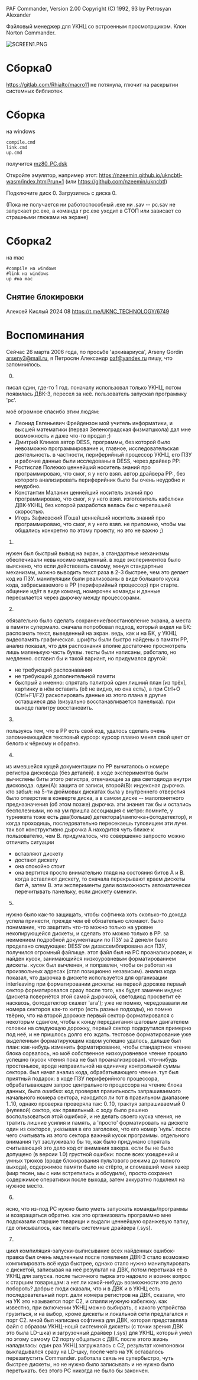PAF Commander, Version 2.00
Copyright (C) 1992, 93 by Petrosyan Alexander

Файловый менеджер для УКНЦ со встроенным просмотрщиком. Клон Norton Commander.

![SCREEN1.PNG](SCREEN1.PNG)

Сборка0
======
https://gitlab.com/Rhialto/macro11 не потянула, глючит на раскрытии системных библиотек.

Сборка
======
на windows
```
compile.cmd
link.cmd
up.cmd
```
получится [mz80_PC.dsk](mz80_PC.dsk)

Откройте эмулятор, например этот:
https://nzeemin.github.io/ukncbtl-wasm/index.html?run=1
(или https://github.com/nzeemin/ukncbtl)

Подключите диск 0.
Загрузитесь с диска 0.

(Пока не получается ни работоспособный .exe ни .sav -- pc.sav не запускает pc.exe, а команда r pc.exe уходит в СТОП или зависает со страшными глюками на экране)

Сборка2
=======
на mac
```
#compile на windows
#link на windows
up #на mac
```

Снятие блокировки
-----------------
Алексей Кислый 2024 08
https://t.me/UKNC_TECHNOLOGY/6749

Воспоминания
============

Сейчас 26 марта 2006 года, по просьбе 'архивариуса', Arseny Gordin <arseny3@mail.ru>, я
Петросян Александр <paf@yandex.ru>
пишу, что запомнилось.


0.
писал один, где-то 1 год.
поначалу использовал только УКНЦ, потом появилась ДВК-3, пересел за неё.
пользователь запускал программку 'pc'.

моё огромное спасибо этим людям:
* Леонид Евгеньевич Фрейдензон
мой учитель информатики, и высшей математики (первая Зеленоградская физматшкола)
дал мне возможность и даже что-то продал ;)
* Дмитрий Климов
автор DESS, программы, без которой было невозможно программирование и, главное,
исследовательская деятельность.
в частности, периферийный процессор УКНЦ, его ПЗУ и рабочие данные были исследованы в DESS,
через драйвер PP:
* Ростислав Полежко
ценнейший носитель знаний про программироваю, что смог, я у него взял.
автор драйвера PP:, без которого анализировать периферийник было бы очень неудобно и неудобно.
* Константин Маланин
ценнейший носитель знаний про программироваю, что смог, я у него взял.
изготовитель кабелюки ДВК-УКНЦ, без которой разработка велась бы с черепашьей скоростью.
* Игорь Зафиевский (Гоша)
ценнейший носитель знаний про программироваю, что смог, я у него взял.
не припомню, чтобы мы общались конкретно по этому проекту, но это не важно ;)

1. 
нужен был быстрый вывод на экран, а стандартные механизмы 
обеспечивали невыносимо медленный.
в ходе экспериментов было выяснено, что если действовать самому, минуя стандартные механизмы,
можно выводить текст раза в 2-3 быстрее, чем это делает код из ПЗУ.
манипуляции были реализованы в виде большого куска кода,
забрасываемого в PP (периферийный процессор) при старте.
общение идёт в виде команд, номерочек команды и данные пересылается через дырочку
между процессорами.

2.
обязательно было сделать сохранение/восстановление экрана,
а места в памяти супермало.
сначала попробовал подход, который видел на БК: распознать текст, выведенный на экран.
ведь, как и на БК, у УКНЦ видеопамять графическая.
шрифты были быстро найдены в памяти PP, анализ показал, 
что для распознания вполне достаточно просмотреть лишь маленькую часть буквы.
тесты были написаны, работало, но медленно.
оставил бы и такой вариант, но придумался другой:
* не требующий распознавания
* не требующий дополнительной памяти
* быстрый
а именно: спрятать палитрой один лишний план [из трёх],
картинку в нём оставить (её не видно, но она есть), а при Ctrl+O (Ctrl+F1/F2)
раскопировать данные из этого плана в другие оставшиеся два 
(визуально восстанавливается панелька). при выходе палитру восстановить.

3.
пользуясь тем, что в PP есть свой код, удалось сделать очень запоминающийся текстовый курсор:
курсор плавно менял свой цвет от белого к чёрному и обратно.

4.
из имевшейся куцей документации по PP вычиталось о номере регистра дисковода (без деталей).
в ходе экспериментов были вычислены биты этого регистра, отвечающие за два светодиода
внутри дисковода. один(A): защита от записи, второй(B): индексная дырочка.
кто забыл: на 5-ти дюймовых дискатах была у 
внутреннего отверстия было отверстие в конверте диска,
а в самом диске -- малопонятного предназначения (об этом позже) дырочка.
эти знания так бы и остались бесполезными,
но на ум пришла ассоциация с метро: помните, у турникета тоже есть 
два(больше) детектора(лампочка+фотодетектор), и когда проходишь, 
последовательно пересекаешь туловищем эти лучи.
так вот конструктивно дырочка A находится чуть ближе к пользователю, чем B.
придумалось, что совершенно запросто можно отличить ситуации
* вставляют дискету
* достают дискету
* она спокойно стоит
* она вертится
просто внимательно глядя на состояния битов A и B.
когда вставляют дискету, то сначала перекрывают краем дискеты бит A, затем B.
эти эксперименты дали возможность автоматически перечитывать панельку, 
если дискету сменили.

5.
нужно было как-то защищать, чтобы софтинка хоть сколько-то дохода успела принести,
прежде чем её обязательно сломают.
было понимание, что защитить что-то можно только на уровне некопирующейся дискеты,
и сделать это можно только в PP.
за неимением подробной документации по ПЗУ за 2 денели было проделано следующее:
DESS'ом дизассемблирована _вся_ ПЗУ, получился огромный файлище.
этот файл был на PC проанализирован, и найден кусок, 
занимающийся низкоуровневым форматированием дискеты.
кусок был вычленен, и поправлен, чтобы он работал на произвольных адресах 
(стал позиционно независим).
анализ кода показал, что дырочка в дискете используется для организации
interleaving при форматировании дискеты:
на первой дорожке первый сектор форматировался сразу после того, как будет замечен индекс
(дискета повернётся этой самой дырочкой, светодиод просветит её насквозь, 
фотодетектор скажет 'ага');
уже не помню, чередовавали ли номера секторов как-то хитро (есть разные подходы),
но помню твёрно, что на второй дорожке первый сектор форматировался с некоторым сдвигом,
чтобы к концу передвигания шаговым двигателем головки на следующую дорожку, 
первый сектор подкрутился примерно под неё, и не пришлось долго его ждать.
тестовое форматирование уже выделенным форматирующим кодом успешно удалось,
дальше был план: как-нибудь изменить форматирование, чтобы стандартное чтение блока сорвалось,
но моё собственное низкоуровневое чтение прошло успешно 
(кусок чтения пока не был проанализирован).
что-нибудь простенькое, вроде неправильной на единичку контрольной суммы сектора.
был начат анализ кода, обрабатывающего чтение.
тут был приятный подарок: в коде ПЗУ периферийного процессора, 
обрабатывающем запрос центрального процессора на чтение блока данных,
была _ошибка_: код проверял правильность запрашиваемого начального номера сектора, 
находится ли тот в правильном диапазоне 1..10, однако проверка проверяла так: 0..10,
трактуя запрашиваемый 0 (нулевой) сектор, как правильный.
с ходу было решено воспользоваться этой ошибкой, и не делать своего куска чтения,
не тратить лишние усилия и память, а 'просто' форматировать на дискете один из секторов,
указывая в его заголовке, что его номер 'нуль'. 
после чего считывать из этого сектора важный кусок программы.
отдельного внимания тут заслуживало бы то, 
как было придумано спрятать считывающий это дело код от внимания хакера.
если бы не было допущено (в версии 1.0) грустной ошибки: 
после всех ухищрений и умных трюков (вроде блокирования пультового режима до полного выхода),
содержимое памяти было не стёрто, и сломавший меня хакер 
(мир тесен, мы с ним встретились и обсудили),
просто сохранил содержимое оперативки после выхода, 
затем аккуратно подклеил на нужное место.

6.
ясно, что из-под PC нужно было уметь запускать команды/программы и возвращаться обратно.
как это организовать программно мне подсказали старшие товарищи и выдали ценнейшую оранжевую папку,
где описывалось, как писать системные драйвера (.sys).

7.
цикл компиляция-запуски-выписывание всех найденных ошибок-правка был очень медленным
после появления ДВК-3 стало возможно компилировать всё куда быстрее,
однако стало нужно манипулировать с дискетой, записывая на неё результат на ДВК,
потом перетыкая её в УКНЦ для запуска.
после тысячного тырка это надоело и возник вопрос к старшим товарищам: а нет ли 
какой-нибудь возможности это дело побороть?
добрые люди сказали, что и в ДВК и в УКНЦ есть последовательный порт.
дали номера регистров на ДВК, сказали, что на УК это называется порт C2,
и спаяли нужную кабелюку.
как известно, при включении УКНЦ можно выбирать, с какого устройства грузиться,
и на выбор, кроме дискеты и локальной сети предлагался и порт C2.
мной был написана софтинка для ДВК, которая представляла файл с образом УКНЦ-ношй системной дискеты 
(с точки зрения ДВК это была LD-шка)
и загрузочный драйвер (.sys) для УКНЦ, который умел по этому самому C2 порту общаться с ДВК.
после этого жизнь наладилась:
один раз УКНЦ загружалась с C2, результат компоновки выкладывался сразу на LD-шку,
после чего на УК оставалось перезапустить Commander.
работала связь не супербыстро, чуть быстрее дискеты, 
но не нужно было записывать и не нужно было перетыкать.
без этого PC никогда не было бы закончен.
